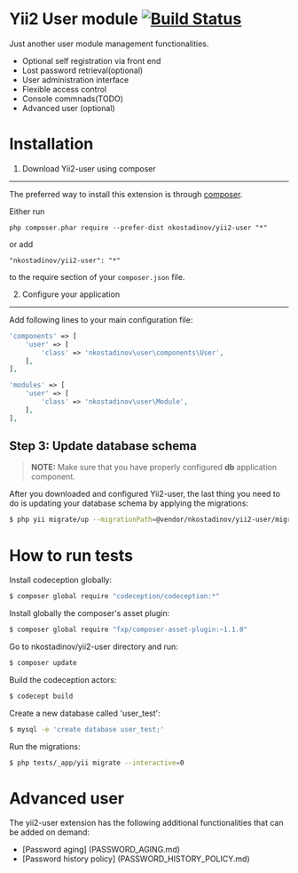 # Yii2 User module [![Build Status](https://travis-ci.org/nkostadinov/yii2-user.svg?branch=master)](https://travis-ci.org/nkostadinov/yii2-user) 

Just another user module management functionalities.

* Optional self registration via front end
* Lost password retrieval(optional)
* User administration interface
* Flexible access control
* Console commnads(TODO)
* Advanced user (optional)

# Installation

1. Download Yii2-user using composer
--------------------------

The preferred way to install this extension is through [composer](http://getcomposer.org/download/).

Either run

```
php composer.phar require --prefer-dist nkostadinov/yii2-user "*"
```

or add

```
"nkostadinov/yii2-user": "*"
```

to the require section of your `composer.json` file.

2. Configure your application
-------------------------

Add following lines to your main configuration file:

```php
'components' => [
    'user' => [
        'class' => 'nkostadinov\user\components\User',
    ],
],
```

```php
'modules' => [
    'user' => [
        'class' => 'nkostadinov\user\Module',
    ],
],
```

Step 3: Update database schema
------------------------------

> **NOTE:** Make sure that you have properly configured **db** application component.

After you downloaded and configured Yii2-user, the last thing you need to do is updating your database schema by
applying the migrations:

```bash
$ php yii migrate/up --migrationPath=@vendor/nkostadinov/yii2-user/migrations
```

# How to run tests

Install codeception globally:

```bash
$ composer global require "codeception/codeception:*"
```

Install globally the composer's asset plugin:

```bash
$ composer global require "fxp/composer-asset-plugin:~1.1.0"
```

Go to nkostadinov/yii2-user directory and run:

```bash
$ composer update
```

Build the codeception actors:

```bash
$ codecept build
```

Create a new database called 'user_test':

```bash
$ mysql -e 'create database user_test;'
```

Run the migrations:

```bash
$ php tests/_app/yii migrate --interactive=0
```

# Advanced user

The yii2-user extension has the following additional functionalities that can be added on demand:

 - [Password aging] (PASSWORD_AGING.md)
 - [Password history policy] (PASSWORD_HISTORY_POLICY.md)
